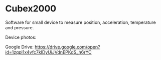 # Cubex2000
Software for small device to measure position, acceleration, temperature and pressure.

Device photos:

  Google Drive:
  https://drive.google.com/open?id=1zqpl1x4vfc7kIDyUiJVdnEPKdS_h6rYC
